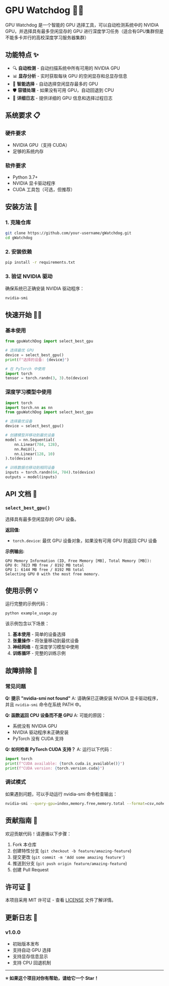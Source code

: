 # GPU Watchdog 🐕‍🦺

GPU Watchdog 是一个智能的 GPU 选择工具，可以自动检测系统中的 NVIDIA GPU，并选择具有最多空闲显存的 GPU 进行深度学习任务（适合有GPU集群但是不能多卡并行的高校深度学习服务器集群）

## 功能特点 ✨

- 🔍 **自动检测** - 自动扫描系统中所有可用的 NVIDIA GPU
- 📊 **显存分析** - 实时获取每块 GPU 的空闲显存和总显存信息
- 🎯 **智能选择** - 自动选择空闲显存最多的 GPU
- 🛡️ **容错处理** - 如果没有可用 GPU，自动回退到 CPU
- 💬 **详细日志** - 提供详细的 GPU 信息和选择过程日志

## 系统要求 📋

### 硬件要求

- NVIDIA GPU（支持 CUDA）
- 足够的系统内存

### 软件要求

- Python 3.7+
- NVIDIA 显卡驱动程序
- CUDA 工具包（可选，但推荐）

## 安装方法 🚀

### 1. 克隆仓库

```bash
git clone https://github.com/your-username/gWatchdog.git
cd gWatchdog
```

### 2. 安装依赖

```bash
pip install -r requirements.txt
```

### 3. 验证 NVIDIA 驱动

确保系统已正确安装 NVIDIA 驱动程序：

```bash
nvidia-smi
```

## 快速开始 🏃‍♂️

### 基本使用

```python
from gpuWatchDog import select_best_gpu

# 选择最优 GPU
device = select_best_gpu()
print(f"选择的设备: {device}")

# 在 PyTorch 中使用
import torch
tensor = torch.randn(3, 3).to(device)
```

### 深度学习模型中使用

```python
import torch
import torch.nn as nn
from gpuWatchDog import select_best_gpu

# 选择最优设备
device = select_best_gpu()

# 创建模型并移动到最优设备
model = nn.Sequential(
    nn.Linear(784, 128),
    nn.ReLU(),
    nn.Linear(128, 10)
).to(device)

# 训练数据也移动到相同设备
inputs = torch.randn(64, 784).to(device)
outputs = model(inputs)
```

## API 文档 📖

### `select_best_gpu()`

选择具有最多空闲显存的 GPU 设备。

**返回值:**

- `torch.device`: 最优 GPU 设备对象，如果没有可用 GPU 则返回 CPU 设备

**示例输出:**

```
GPU Memory Information (ID, Free Memory [MB], Total Memory [MB]):
GPU 0: 7823 MB free / 8192 MB total
GPU 1: 6144 MB free / 8192 MB total
Selecting GPU 0 with the most free memory.
```

## 使用示例 💡

运行完整的示例代码：

```bash
python example_usage.py
```

该示例包含以下场景：

1. **基本使用** - 简单的设备选择
2. **张量操作** - 将张量移动到最优设备
3. **神经网络** - 在深度学习模型中使用
4. **训练循环** - 完整的训练示例

## 故障排除 🔧

### 常见问题

**Q: 提示 "nvidia-smi not found"**
A: 请确保已正确安装 NVIDIA 显卡驱动程序，并且 `nvidia-smi` 命令在系统 PATH 中。

**Q: 函数返回 CPU 设备而不是 GPU**
A: 可能的原因：

- 系统没有 NVIDIA GPU
- NVIDIA 驱动程序未正确安装
- PyTorch 没有 CUDA 支持

**Q: 如何检查 PyTorch CUDA 支持？**
A: 运行以下代码：

```python
import torch
print(f"CUDA available: {torch.cuda.is_available()}")
print(f"CUDA version: {torch.version.cuda}")
```

### 调试模式

如果遇到问题，可以手动运行 nvidia-smi 命令检查输出：

```bash
nvidia-smi --query-gpu=index,memory.free,memory.total --format=csv,noheader,nounits
```

## 贡献指南 🤝

欢迎贡献代码！请遵循以下步骤：

1. Fork 本仓库
2. 创建特性分支 (`git checkout -b feature/amazing-feature`)
3. 提交更改 (`git commit -m 'Add some amazing feature'`)
4. 推送到分支 (`git push origin feature/amazing-feature`)
5. 创建 Pull Request

## 许可证 📄

本项目采用 MIT 许可证 - 查看 [LICENSE](LICENSE) 文件了解详情。

## 更新日志 📝

### v1.0.0

- 初始版本发布
- 支持自动 GPU 选择
- 支持显存信息显示
- 支持 CPU 回退机制

---

**⭐ 如果这个项目对你有帮助，请给它一个 Star！**
